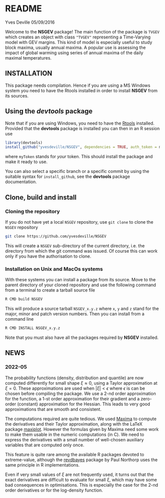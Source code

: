 README
================
Yves Deville
05/09/2016

Welcome to the **NSGEV** package! The main function of the package is
`TVGEV` which creates an object with class `"TVGEV"` representing a
Time-Varying model with GEV margins. This kind of model is especially
useful to study block maxima, usually annual maxima. A popular use is
assessing the impact of global warming using series of annual maxima of
the daily maximal temperatures.

## INSTALLATION

This package needs compilation. Hence if you are using a MS Windows
system you need to have the Rtools installed in order to install
**NSGEV** from its sources.

## Using the *devtools* package

Note that if you are using Windows, you need to have the
[Rtools](https://cran.r-project.org/bin/windows/Rtools) installed.
Provided that the **devtools** package is installed you can then in an R
session use

``` r
library(devtools)
install_github("yvesdeville/NSGEV", dependencies = TRUE, auth_token = myToken)
```

where `myToken` stands for *your* token. This should install the package
and make it ready to use.

You can also select a specific branch or a specific commit by using the
suitable syntax for `install_github`, see the **devtools** package
documentation.

## Clone, build and install

### Cloning the repository

If you do not have yet a local `NSGEV` repository, use `git clone` to
clone the `NSGEV` repository

``` bash
git clone https://github.com/yvesdeville/NSGEV
```

This will create a `NSGEV` sub-directory of the current directory,
i.e. the directory from which the git command was issued. Of course this
can work only if you have the authorisation to clone.

### Installation on Unix and MacOs systems

With these systems you can install a package from its source. Move to
the parent directory of your cloned repository and use the following
command from a terminal to create a tarball source file

``` bash
R CMD build NSGEV
```

This will produce a source tarball `NSGEV_x.y.z` where `x`, `y` and `z`
stand for the major, minor and patch version numbers. Then you can
install from a command line

``` bash
R CMD INSTALL NSGEV_x.y.z
```

Note that you must also have all the packages required by **NSGEV**
installed.

## NEWS

### 2022-05

The probability functions (density, distribution and quantile) are now
computed differently for small shape *ξ* ≈ 0, using a Taylor
approximation at *ξ* = 0. These approximations are used when
\|*ξ*\| \< *ϵ* where *ϵ* is can be chosen before compiling the package.
We use a 2-nd order approximation for the function, a 1-st order
approximation for their gradient and a zero-order (constant)
approximation for the Hessian. This leads to very good approximations
that are smooth and consistent.

The computations required are quite tedious. We used
[Maxima](https://maxima.sourceforge.io/) to compute the derivatives and
their Taylor approximation, along with the LaTeX package
[maxiplot](https://maxima.sourceforge.io/contrib/maxiplot/maxiplot_en.pdf).
However the formulas given by Maxima need some work to make them usable
in the numeric computations (in C). We need to express the derivatives
with a small number of well-chosen auxiliary variables that are computed
only once.

This feature is quite rare among the available R packages devoted to
extreme-value, although the
[revdbayes](https://github.com/paulnorthrop/revdbayes) package by Paul
Northorp uses the same principle in R implementations.

Even if very small values of *ξ* are not frequently used, it turns out
that the exact derivatives are difficult to evaluate for small *ξ*,
which may have some bad consequences in optimisations. This is
especially the case for the 2-nd order derivatives or for the
log-density function.
